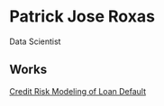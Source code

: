# Patrick Jose Roxas
Data Scientist

## Works
[Credit Risk Modeling of Loan Default](Credit_Risk_Modeling_Loan_Default_Prediction.md)
